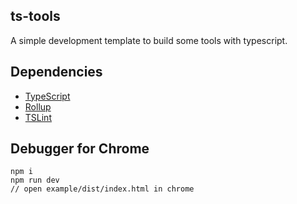 ## ts-tools
A simple development template to build some tools with typescript.

## Dependencies

* [TypeScript](https://github.com/Microsoft/TypeScript)
* [Rollup](https://github.com/rollup/rollup)
* [TSLint](https://github.com/palantir/tslint/)

## Debugger for Chrome
```
npm i
npm run dev
// open example/dist/index.html in chrome
```
